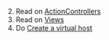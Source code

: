 
2) Read on [ActionControllers](http://framework.zend.com/manual/1.12/en/learning.quickstart.create-project.html)
3) Read on [Views](http://framework.zend.com/manual/1.12/en/learning.quickstart.create-project.html)
4) Do [Create a virtual host](http://framework.zend.com/manual/1.12/en/learning.quickstart.create-project.html)